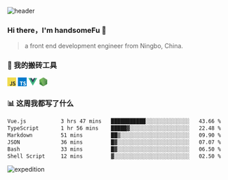 ![header](https://raw.githubusercontent.com/fzq1998/fzq1998/master/header.png)

### Hi there，I'm handsomeFu 👋

> a front end development engineer from Ningbo, China.

### 🔧 我的搬砖工具
<code><img height="20" src="https://raw.githubusercontent.com/github/explore/80688e429a7d4ef2fca1e82350fe8e3517d3494d/topics/javascript/javascript.png" alt="javascript"></code>
<code><img height="20" src="https://raw.githubusercontent.com/github/explore/80688e429a7d4ef2fca1e82350fe8e3517d3494d/topics/typescript/typescript.png" alt="typescript"></code>
<code><img height="20" src="https://raw.githubusercontent.com/github/explore/80688e429a7d4ef2fca1e82350fe8e3517d3494d/topics/vue/vue.png" alt="vue"></code>
<code><img height="20" src="https://raw.githubusercontent.com/github/explore/80688e429a7d4ef2fca1e82350fe8e3517d3494d/topics/nodejs/nodejs.png" alt="nodejs"></code>



### 📊 这周我都写了什么
<!--START_SECTION:waka-->

```text
Vue.js           3 hrs 47 mins   ███████████░░░░░░░░░░░░░░   43.66 %
TypeScript       1 hr 56 mins    █████▓░░░░░░░░░░░░░░░░░░░   22.48 %
Markdown         51 mins         ██▒░░░░░░░░░░░░░░░░░░░░░░   09.90 %
JSON             36 mins         █▓░░░░░░░░░░░░░░░░░░░░░░░   07.07 %
Bash             33 mins         █▓░░░░░░░░░░░░░░░░░░░░░░░   06.50 %
Shell Script     12 mins         ▓░░░░░░░░░░░░░░░░░░░░░░░░   02.50 %
```

<!--END_SECTION:waka-->


![expedition](https://raw.githubusercontent.com/fzq1998/fzq1998/master/expedition.gif)

